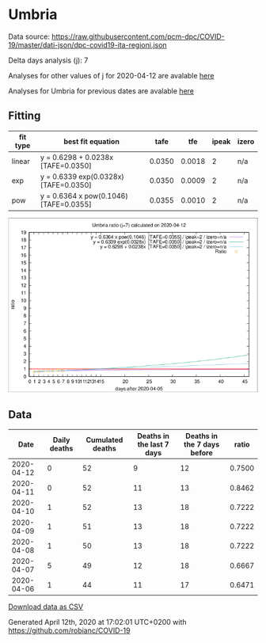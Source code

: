 # Umbria

Data source: https://raw.githubusercontent.com/pcm-dpc/COVID-19/master/dati-json/dpc-covid19-ita-regioni.json

Delta days analysis (j): 7

Analyses for other values of j for 2020-04-12 are avalable [here](../2020-04-12/README.md)

Analyses for Umbria for previous dates are avalable [here](../README.md)

## Fitting 
|fit type|best fit equation|tafe|tfe|ipeak|izero|
|-------|-----|--------|------|---|---|
|linear|y = 0.6298 + 0.0238x  [TAFE=0.0350]|0.0350|0.0018|2|n/a|
|exp|y = 0.6339 exp(0.0328x)  [TAFE=0.0350]|0.0350|0.0009|2|n/a|
|pow|y = 0.6364 x pow(0.1046)  [TAFE=0.0355]|0.0355|0.0010|2|n/a|

![Plot](COVID-19_umbria_j7_2020-04-12.png)

## Data
|Date|Daily deaths|Cumulated deaths|Deaths in the last 7 days|Deaths in the 7 days before|ratio|
|----|----------|-----------|-------|--------------------|-----|
|2020-04-12|0|52|9|12|0.7500|
|2020-04-11|0|52|11|13|0.8462|
|2020-04-10|1|52|13|18|0.7222|
|2020-04-09|1|51|13|18|0.7222|
|2020-04-08|1|50|13|18|0.7222|
|2020-04-07|5|49|12|18|0.6667|
|2020-04-06|1|44|11|17|0.6471|

[Download data as CSV](COVID-19_umbria_j7_2020-04-12.csv)

Generated April 12th, 2020 at 17:02:01 UTC+0200 with https://github.com/robianc/COVID-19
